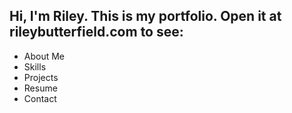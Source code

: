 ## Hi, I'm Riley. This is my portfolio. Open it at rileybutterfield.com to see:

- About Me
- Skills
- Projects
- Resume
- Contact
